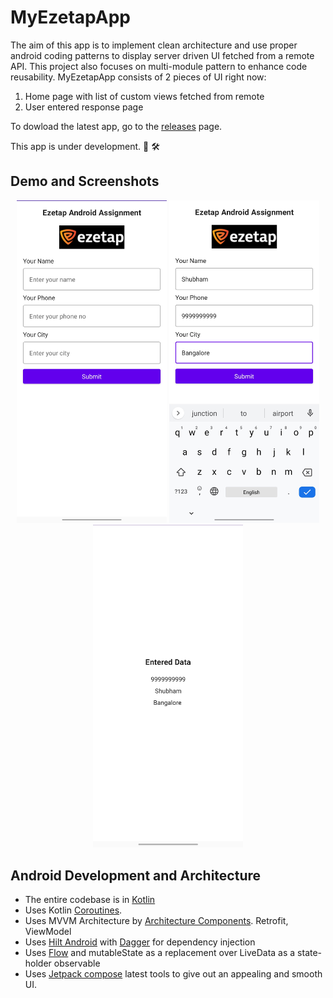 # MyEzetapApp

The aim of this app is to implement clean architecture and use proper android coding patterns to display server driven UI fetched from a remote API.
This project also focuses on multi-module pattern to enhance code reusability.
MyEzetapApp consists of 2 pieces of UI right now:
1. Home page with list of custom views fetched from remote
2. User entered response page

To dowload the latest app, go to the [releases](https://github.com/shubham1305/MyEzetapApp/releases) page.

This app is under development. :construction_worker: :hammer_and_wrench:


## Demo and Screenshots
<p align="center">
<img src="/screenshots/Custom-UI-Home-Unfilled.jpg" width="240"/>
<img src="/screenshots/Custom-UI-Home-Filled.jpg" width="240"/>
<img src="/screenshots/Custom-UI_Detail.jpg" width="240"/>
</p>

## Android Development and Architecture

* The entire codebase is in [Kotlin](https://kotlinlang.org/)
* Uses Kotlin [Coroutines](https://kotlinlang.org/docs/reference/coroutines/coroutines-guide.html).
* Uses MVVM Architecture by [Architecture Components](https://developer.android.com/topic/libraries/architecture/). Retrofit, ViewModel
* Uses [Hilt Android](https://developer.android.com/training/dependency-injection/hilt-android) with [Dagger](https://dagger.dev/) for dependency injection
* Uses [Flow](https://kotlinlang.org/api/kotlinx.coroutines/kotlinx-coroutines-core/kotlinx.coroutines.flow/flow.html) and mutableState as a replacement over LiveData as a state-holder observable
* Uses [Jetpack compose](https://developer.android.com/jetpack/compose) latest tools to give out an appealing and smooth UI.
